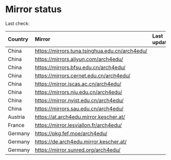 <script src="./time.js"></script>
# Mirror status
Last check: <script type="text/javascript">localize(1735643861.028045);</script>

|Country|Mirror|Last update|
|:------|:-----|:----------|
|China|https://mirrors.tuna.tsinghua.edu.cn/arch4edu/|<script type="text/javascript">localize(1735627279);</script>|
|China|https://mirrors.aliyun.com/arch4edu/|<script type="text/javascript">localize(1735584173);</script>|
|China|https://mirrors.bfsu.edu.cn/arch4edu/|<script type="text/javascript">localize(1735584173);</script>|
|China|https://mirrors.cernet.edu.cn/arch4edu/|<script type="text/javascript">localize(1735627279);</script>|
|China|https://mirror.iscas.ac.cn/arch4edu/|<script type="text/javascript">localize(1735584173);</script>|
|China|https://mirrors.nju.edu.cn/arch4edu/|<script type="text/javascript">localize(1735540969);</script>|
|China|https://mirror.nyist.edu.cn/arch4edu/|<script type="text/javascript">localize(1735584173);</script>|
|China|https://mirrors.sau.edu.cn/arch4edu/|<script type="text/javascript">localize(1731653531);</script>|
|Austria|https://at.arch4edu.mirror.kescher.at/|<script type="text/javascript">localize(1735627279);</script>|
|France|https://mirror.lesviallon.fr/arch4edu/|<script type="text/javascript">localize(1735584173);</script>|
|Germany|https://pkg.fef.moe/arch4edu/|<script type="text/javascript">localize(1735627279);</script>|
|Germany|https://de.arch4edu.mirror.kescher.at/|<script type="text/javascript">localize(1735627279);</script>|
|Germany|https://mirror.sunred.org/arch4edu/|<script type="text/javascript">localize(1735627279);</script>|

<script src="./tablefilter/tablefilter.js"></script>
<script src="./table.js"></script>